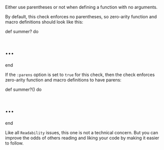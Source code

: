 Either use parentheses or not when defining a function with no arguments.

By default, this check enforces no parentheses, so zero-arity function
and macro definitions should look like this:

def summer? do
  # ...
end

If the `:parens` option is set to `true` for this check, then the check
enforces zero-arity function and macro definitions to have parens:

def summer?() do
  # ...
end

Like all `Readability` issues, this one is not a technical concern.
But you can improve the odds of others reading and liking your code by making
it easier to follow.
